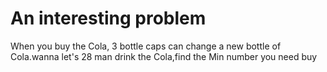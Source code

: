 # An interesting problem
When you buy the Cola, 3 bottle caps can change a new bottle of Cola.wanna let's 28 man drink the Cola,find the Min number you need buy
